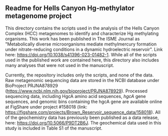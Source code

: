 ## Readme for Hells Canyon Hg-methylator metagenome project

This directory contains the scripts used in the analysis of the Hells Canyon Complex (HCC) metagenomes to identify and characterize Hg methylating organisms.
This work has been published in The ISME Journal as "Metabolically diverse microorganisms mediate methylmercury formation under nitrate-reducing conditions in a dynamic hydroelectric reservoir". Link here: https://doi.org/10.1038/s41396-023-01482-1.
While all of the scripts used in the published work are contained here, this directory also includes many analyses that were not used in the manuscript.

Currently, the repository includes only the scripts, and none of the data.
Raw metagenomic sequencing data are stored in the NCBI database under BioProject PRJNA878929 (https://www.ncbi.nlm.nih.gov/bioproject/PRJNA878929).
Processed sequencing data, including HgcA amino acid sequences, *hgcA* gene sequences, and genomic bins containing the hgcA gene are available online at FigShare under project #158018 (link: https://figshare.com/projects/Brown_Reservoir_sequence_data/158018).
All of the geochemistry data has previously been published as a data release, here: https://doi.org/10.5066/P9DT2B6J.
The geochemical data used in this study is included in Table S1 of the manuscript.
